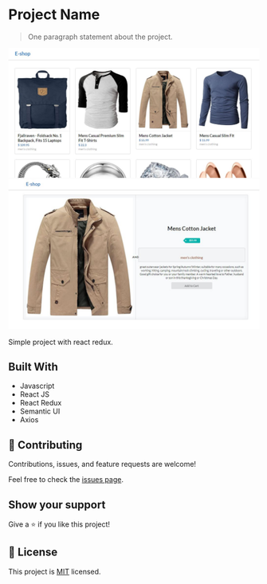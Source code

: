 # Project Name

> One paragraph statement about the project.

![screenshot](./ss1.JPG)
![screenshot](./ss2.JPG)

Simple project with react redux.

## Built With

- Javascript
- React JS
- React Redux
- Semantic UI
- Axios

## 🤝 Contributing

Contributions, issues, and feature requests are welcome!

Feel free to check the [issues page](../../issues/).

## Show your support

Give a ⭐️ if you like this project!

## 📝 License

This project is [MIT](./MIT.md) licensed.
